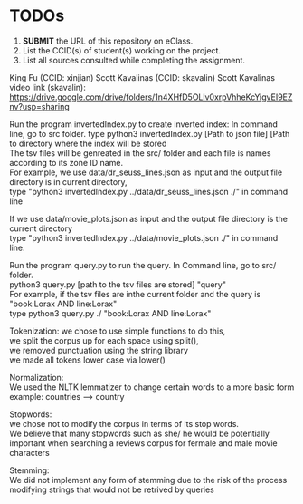 # TODOs

1. **SUBMIT** the URL of this repository on eClass. 
2. List the CCID(s) of student(s) working on the project.
3. List all sources consulted while completing the assignment.

King Fu (CCID: xinjian) Scott Kavalinas (CCID:  skavalin)
Scott Kavalinas video link (skavalin): https://drive.google.com/drive/folders/1n4XHfD5OLlv0xrpVhheKcYigvEI9EZnv?usp=sharing

Run the program invertedIndex.py to create inverted index: In command line, go to src folder.
type python3 invertedIndex.py [Path to json file] [Path to directory where the index will be stored</br>
The tsv files will be genreated in the src/ folder and each file is names according to its zone ID name.</br>
For example, we use data/dr_seuss_lines.json as input and the output file directory is in current directory,</br>
type "python3 invertedIndex.py ../data/dr_seuss_lines.json ./" in command line

If we use data/movie_plots.json as input and the output file directory is the current directory</br>
type "python3 invertedIndex.py ../data/movie_plots.json ./" in command line.

Run the program query.py to run the query. In Command line, go to src/ folder.</br>
python3 query.py [path to the tsv files are stored] "query"</br>
For example, if the tsv files are inthe current folder and the query is "book:Lorax AND line:Lorax"</br>
type python3 query.py ./ "book:Lorax AND line:Lorax"

Tokenization: 
we chose to use simple functions to do this,</br>
we split the corpus up for each space using split(),</br>
we removed punctuation using the string library</br>
we made all tokens lower case via lower()

Normalization:</br>
We used the NLTK lemmatizer to change certain words to a more basic form</br>
example: countries --> country

Stopwords:</br>
we chose not to modify the corpus in terms of its stop words.</br>
We believe that many stopwords such as she/ he would be potentially important when searching a reviews corpus for fermale and male movie characters

Stemming:</br>
We did not implement any form of stemming due to the risk of the process modifying strings that would not be retrived by queries
